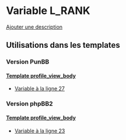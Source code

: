 # Variable L_RANK
[Ajouter une description](https://fa-tvars.appspot.com/var/L_RANK)

## Utilisations dans les templates

### Version PunBB

#### [Template profile_view_body](punbb/profile_view_body.md)
* [Variable &agrave; la ligne 27](../punbb/profile_view_body.tpl#L27)

### Version phpBB2

#### [Template profile_view_body](subsilver/profile_view_body.md)
* [Variable &agrave; la ligne 23](../subsilver/profile_view_body.tpl#L23)